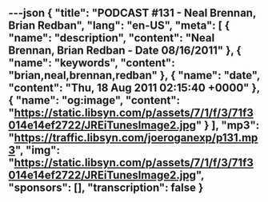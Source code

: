 ---json
{
  "title": "PODCAST #131 - Neal Brennan, Brian Redban",
  "lang": "en-US",
  "meta": [
    {
      "name": "description",
      "content": "Neal Brennan, Brian Redban - Date 08/16/2011"
    },
    {
      "name": "keywords",
      "content": "brian,neal,brennan,redban"
    },
    {
      "name": "date",
      "content": "Thu, 18 Aug 2011 02:15:40 +0000"
    },
    {
      "name": "og:image",
      "content": "https://static.libsyn.com/p/assets/7/1/f/3/71f3014e14ef2722/JREiTunesImage2.jpg"
    }
  ],
  "mp3": "https://traffic.libsyn.com/joeroganexp/p131.mp3",
  "img": "https://static.libsyn.com/p/assets/7/1/f/3/71f3014e14ef2722/JREiTunesImage2.jpg",
  "sponsors": [],
  "transcription": false
}
---
<episode-header />

<timemark seconds="0" />

<transcribe-call-to-action />

<episode-footer />
